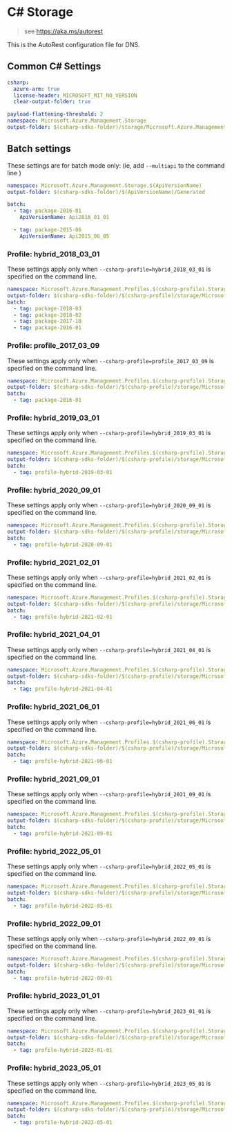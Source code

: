# C# Storage

> see https://aka.ms/autorest

This is the AutoRest configuration file for DNS.

## Common C# Settings

```yaml $(csharp)
csharp:
  azure-arm: true
  license-header: MICROSOFT_MIT_NO_VERSION
  clear-output-folder: true
```

```yaml $(csharp) && !$(multiapi) && !$(csharp-profile)
payload-flattening-threshold: 2
namespace: Microsoft.Azure.Management.Storage
output-folder: $(csharp-sdks-folder)/storage/Microsoft.Azure.Management.Storage/src/Generated
```

## Batch settings

These settings are for batch mode only: (ie, add `--multiapi` to the command line )

```yaml $(multiapi)
namespace: Microsoft.Azure.Management.Storage.$(ApiVersionName)
output-folder: $(csharp-sdks-folder)/$(ApiVersionName)/Generated

batch:
  - tag: package-2016-01
    ApiVersionName: Api2016_01_01

  - tag: package-2015-06
    ApiVersionName: Api2015_06_05
```

### Profile: hybrid_2018_03_01

These settings apply only when `--csharp-profile=hybrid_2018_03_01` is specified on the command line.

```yaml $(csharp-profile)=='hybrid_2018_03_01'
namespace: Microsoft.Azure.Management.Profiles.$(csharp-profile).Storage
output-folder: $(csharp-sdks-folder)/$(csharp-profile)/storage/Microsoft.Azure.Management.Storage/src/Generated
batch:
  - tag: package-2018-03
  - tag: package-2018-02
  - tag: package-2017-10
  - tag: package-2016-01
```

### Profile: profile_2017_03_09

These settings apply only when `--csharp-profile=profile_2017_03_09` is specified on the command line.

```yaml $(csharp-profile)=='profile_2017_03_09'
namespace: Microsoft.Azure.Management.Profiles.$(csharp-profile).Storage
output-folder: $(csharp-sdks-folder)/$(csharp-profile)/storage/Microsoft.Azure.Management.Storage/src/Generated
batch:
  - tag: package-2016-01
```

### Profile: hybrid_2019_03_01

These settings apply only when `--csharp-profile=hybrid_2019_03_01` is specified on the command line.

```yaml $(csharp-profile)=='hybrid_2019_03_01'
namespace: Microsoft.Azure.Management.Profiles.$(csharp-profile).Storage
output-folder: $(csharp-sdks-folder)/$(csharp-profile)/storage/Microsoft.Azure.Management.Storage/src/Generated
batch:
  - tag: profile-hybrid-2019-03-01
```

### Profile: hybrid_2020_09_01

These settings apply only when `--csharp-profile=hybrid_2020_09_01` is specified on the command line.

```yaml $(csharp-profile)=='hybrid_2020_09_01'
namespace: Microsoft.Azure.Management.Profiles.$(csharp-profile).Storage
output-folder: $(csharp-sdks-folder)/$(csharp-profile)/storage/Microsoft.Azure.Management.Storage/src/Generated
batch:
  - tag: profile-hybrid-2020-09-01
```

### Profile: hybrid_2021_02_01

These settings apply only when `--csharp-profile=hybrid_2021_02_01` is specified on the command line.

```yaml $(csharp-profile)=='hybrid_2021_02_01'
namespace: Microsoft.Azure.Management.Profiles.$(csharp-profile).Storage
output-folder: $(csharp-sdks-folder)/$(csharp-profile)/storage/Microsoft.Azure.Management.Storage/src/Generated
batch:
  - tag: profile-hybrid-2021-02-01
```

### Profile: hybrid_2021_04_01

These settings apply only when `--csharp-profile=hybrid_2021_04_01` is specified on the command line.

```yaml $(csharp-profile)=='hybrid_2021_04_01'
namespace: Microsoft.Azure.Management.Profiles.$(csharp-profile).Storage
output-folder: $(csharp-sdks-folder)/$(csharp-profile)/storage/Microsoft.Azure.Management.Storage/src/Generated
batch:
  - tag: profile-hybrid-2021-04-01
```

### Profile: hybrid_2021_06_01

These settings apply only when `--csharp-profile=hybrid_2021_06_01` is specified on the command line.

```yaml $(csharp-profile)=='hybrid_2021_06_01'
namespace: Microsoft.Azure.Management.Profiles.$(csharp-profile).Storage
output-folder: $(csharp-sdks-folder)/$(csharp-profile)/storage/Microsoft.Azure.Management.Storage/src/Generated
batch:
  - tag: profile-hybrid-2021-06-01
```

### Profile: hybrid_2021_09_01

These settings apply only when `--csharp-profile=hybrid_2021_09_01` is specified on the command line.

```yaml $(csharp-profile)=='hybrid_2021_09_01'
namespace: Microsoft.Azure.Management.Profiles.$(csharp-profile).Storage
output-folder: $(csharp-sdks-folder)/$(csharp-profile)/storage/Microsoft.Azure.Management.Storage/src/Generated
batch:
  - tag: profile-hybrid-2021-09-01
```

### Profile: hybrid_2022_05_01

These settings apply only when `--csharp-profile=hybrid_2022_05_01` is specified on the command line.

```yaml $(csharp-profile)=='hybrid_2022_05_01'
namespace: Microsoft.Azure.Management.Profiles.$(csharp-profile).Storage
output-folder: $(csharp-sdks-folder)/$(csharp-profile)/storage/Microsoft.Azure.Management.Storage/src/Generated
batch:
  - tag: profile-hybrid-2022-05-01
```

### Profile: hybrid_2022_09_01

These settings apply only when `--csharp-profile=hybrid_2022_09_01` is specified on the command line.

```yaml $(csharp-profile)=='hybrid_2022_09_01'
namespace: Microsoft.Azure.Management.Profiles.$(csharp-profile).Storage
output-folder: $(csharp-sdks-folder)/$(csharp-profile)/storage/Microsoft.Azure.Management.Storage/src/Generated
batch:
  - tag: profile-hybrid-2022-09-01
```

### Profile: hybrid_2023_01_01

These settings apply only when `--csharp-profile=hybrid_2023_01_01` is specified on the command line.

```yaml $(csharp-profile)=='hybrid_2023_01_01'
namespace: Microsoft.Azure.Management.Profiles.$(csharp-profile).Storage
output-folder: $(csharp-sdks-folder)/$(csharp-profile)/storage/Microsoft.Azure.Management.Storage/src/Generated
batch:
  - tag: profile-hybrid-2023-01-01
```

### Profile: hybrid_2023_05_01

These settings apply only when `--csharp-profile=hybrid_2023_05_01` is specified on the command line.

```yaml $(csharp-profile)=='hybrid_2023_05_01'
namespace: Microsoft.Azure.Management.Profiles.$(csharp-profile).Storage
output-folder: $(csharp-sdks-folder)/$(csharp-profile)/storage/Microsoft.Azure.Management.Storage/src/Generated
batch:
  - tag: profile-hybrid-2023-05-01
```